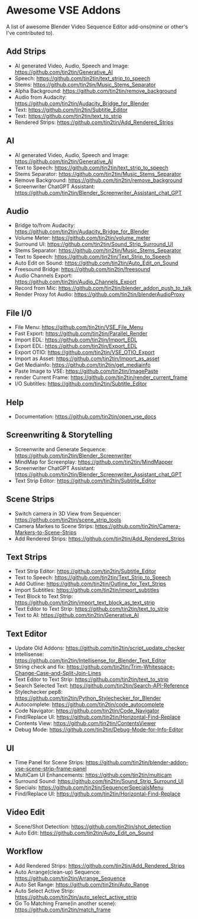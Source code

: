 # Awesome VSE Addons
A list of awesome Blender Video Sequence Editor add-ons(mine or other's I've contributed to).

## Add Strips
* AI generated Video, Audio, Speech and Image: https://github.com/tin2tin/Generative_AI
* Speech: https://github.com/tin2tin/text_strip_to_speech
* Stems: https://github.com/tin2tin/Music_Stems_Separator
* Alpha Background: https://github.com/tin2tin/remove_background
* Audio from Audacity: https://github.com/tin2tin/Audacity_Bridge_for_Blender
* Text: https://github.com/tin2tin/Subtitle_Editor
* Text: https://github.com/tin2tin/text_to_strip
* Rendered Strips: https://github.com/tin2tin/Add_Rendered_Strips

## AI
* AI generated Video, Audio, Speech and Image: https://github.com/tin2tin/Generative_AI
* Text to Speech: https://github.com/tin2tin/text_strip_to_speech
* Stems Separator: https://github.com/tin2tin/Music_Stems_Separator
* Remove Background: https://github.com/tin2tin/remove_background
* Screenwriter ChatGPT Assistant: https://github.com/tin2tin/Blender_Screenwriter_Assistant_chat_GPT

## Audio
* Bridge to/from Audacity: https://github.com/tin2tin/Audacity_Bridge_for_Blender
* Volume Meter: https://github.com/tin2tin/volume_meter
* Surround UI: https://github.com/tin2tin/Sound_Strip_Surround_UI
* Stems Separator: https://github.com/tin2tin/Music_Stems_Separator
* Text to Speech: https://github.com/tin2tin/Text_Strip_to_Speech
* Auto Edit on Sound: https://github.com/tin2tin/Auto_Edit_on_Sound
* Freesound Bridge: https://github.com/tin2tin/freesound
* Audio Channels Export: https://github.com/tin2tin/Audio_Channels_Export
* Record from Mic: https://github.com/tin2tin/blender_addon_push_to_talk
* Render Proxy fot Audio: https://github.com/tin2tin/blenderAudioProxy

## File I/0
* File Menu: https://github.com/tin2tin/VSE_File_Menu
* Fast Export: https://github.com/tin2tin/Parallel_Render
* Import EDL: https://github.com/tin2tin/Import_EDL
* Export EDL: https://github.com/tin2tin/Export_EDL
* Export OTIO: https://github.com/tin2tin/VSE_OTIO_Export
* Import as Asset: https://github.com/tin2tin/Import_as_asset
* Get Mediainfo: https://github.com/tin2tin/get_mediainfo
* Paste Image to VSE: https://github.com/tin2tin/ImagePaste
* render Current Frame: https://github.com/tin2tin/render_current_frame
* I/O Subtitles: https://github.com/tin2tin/Subtitle_Editor

## Help
* Documentation: https://github.com/tin2tin/open_vse_docs

## Screenwriting & Storytelling
* Screenwrite and Generate Sequence: https://github.com/tin2tin/Blender_Screenwriter
* MindMap for Screenplay: https://github.com/tin2tin/MindMapper
* Screenwriter ChatGPT Assistant: https://github.com/tin2tin/Blender_Screenwriter_Assistant_chat_GPT
* Text Strip Editor: https://github.com/tin2tin/Subtitle_Editor

## Scene Strips
* Switch camera in 3D View from Sequencer: https://github.com/tin2tin/scene_strip_tools
* Camera Markes to Scene Strips: https://github.com/tin2tin/Camera-Markers-to-Scene-Strips
* Add Rendered Strips: https://github.com/tin2tin/Add_Rendered_Strips

## Text Strips
* Text Strip Editor: https://github.com/tin2tin/Subtitle_Editor
* Text to Speech: https://github.com/tin2tin/Text_Strip_to_Speech
* Add Outline: https://github.com/tin2tin/Outline_for_Text_Strips
* Import Subtitles: https://github.com/tin2tin/import_subtitles
* Text Block to Text Strip: https://github.com/tin2tin/import_text_block_as_text_strip
* Text Editor to Text Strip: https://github.com/tin2tin/text_to_strip
* Text to AI: https://github.com/tin2tin/Generative_AI


## Text Editor
* Update Old Addons: https://github.com/tin2tin/script_update_checker
* Intellisense: https://github.com/tin2tin/Intellisense_for_Blender_Text_Editor
* String check and fix: https://github.com/tin2tin/Trim-Whitespace-Change-Case-and-Split-Join-Lines
* Text Editor to Text Strip: https://github.com/tin2tin/text_to_strip
* Search Selected Text: https://github.com/tin2tin/Search-API-Reference
* Stylechecker pep8: https://github.com/tin2tin/Python_Stylechecker_for_Blender
* Autocomplete: https://github.com/tin2tin/code_autocomplete
* Code Navigator: https://github.com/tin2tin/Code_Navigator
* Find/Replace UI: https://github.com/tin2tin/Horizontal-Find-Replace
* Contents View: https://github.com/tin2tin/ContentsViewer
* Debug Mode: https://github.com/tin2tin/Debug-Mode-for-Info-Editor

## UI
* Time Panel for Scene Strips: https://github.com/tin2tin/blender-addon-vse-scene-strip-frame-panel
* MultiCam UI Enhancements: https://github.com/tin2tin/multicam
* Surround Sound: https://github.com/tin2tin/Sound_Strip_Surround_UI
* Specials: https://github.com/tin2tin/SequencerSpecialsMenu
* Find/Replace UI: https://github.com/tin2tin/Horizontal-Find-Replace

## Video Edit
* Scene/Shot Detection: https://github.com/tin2tin/shot_detection
* Auto Edit: https://github.com/tin2tin/Auto_Edit_on_Sound

## Workflow
* Add Rendered Strips: https://github.com/tin2tin/Add_Rendered_Strips
* Auto Arrange(clean-up) Sequence: https://github.com/tin2tin/Arrange_Sequence
* Auto Set Range: https://github.com/tin2tin/Auto_Range
* Auto Select Active Strip: https://github.com/tin2tin/auto_select_active_strip
* Go To Matching Frame(in another scene): https://github.com/tin2tin/match_frame

